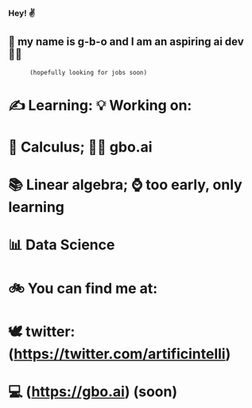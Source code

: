 ### Hey! ✌️
## 🦾 my name is g-b-o and I am an aspiring ai dev :man_technologist:
          (hopefully looking for jobs soon)

# ✍️ Learning:            💡 Working on:
#   📓 Calculus;              :man_artist: gbo.ai
#   📚 Linear algebra;        ⌚️ too early, only learning
#   📊 Data Science

#                  🚲 You can find me at: 
#                       🕊 twitter: (https://twitter.com/artificintelli)
#                       💻 (https://gbo.ai) (soon)
